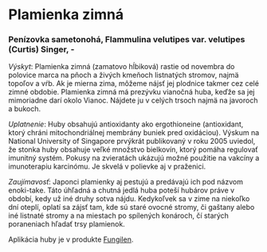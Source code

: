 Plamienka zimná
===============

### Penízovka sametonohá, Flammulina velutipes var. velutipes (Curtis) Singer, -

*Výskyt*: Plamienka zimná (zamatovo hĺbiková) rastie od novembra do polovice
marca na pňoch a živých kmeňoch listnatých stromov, najmä topoľov a vŕb. Ak je
mierna zima, môžeme nájsť jej plodnice takmer cez celé zimné obdobie. Plamienka
zimná má prezývku vianočná huba, keďže sa jej mimoriadne darí okolo Vianoc.
Nájdete ju v celých trsoch najmä na javoroch a bukoch.

*Uplatnenie*: Huby obsahujú antioxidanty ako ergothioneine (antioxidant, ktorý
chráni mitochondriálnej membrány buniek pred oxidáciou). Výskum na National
University of Singapore prvýkrát publikovaný v roku 2005 uviedol, že stonka huby
obsahuje veľké množstvo bielkovín, ktorý pomáha regulovať imunitný systém.
Pokusy na zvieratách ukázujú možné použitie na vakcíny a imunoterapiu karcinómu.
Je skvelá v polievke aj v praženici.

*Zaujímavosť*: Japonci plamienky aj pestujú a predávajú ich pod názvom
enoki-take. Táto úhľadná a chutná jedlá huba poteší hubárov práve v období, kedy
už iné druhy sotva nájdu. Kedykoľvek sa v zime na niekoľko dní oteplí, oplatí sa
zájsť tam, kde sú staré ovocné stromy, či gaštany alebo iné listnaté stromy a na
miestach po spílených konároch, čí starých poraneniach hľadať trsy plamienok.

Aplikácia huby je v produkte [Fungilen](/sip/p/fungilen/).

